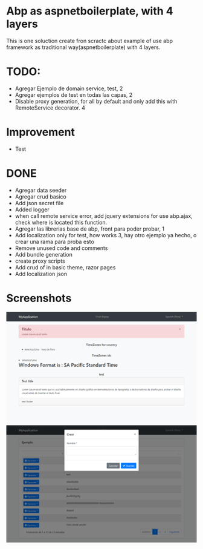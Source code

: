 # Abp as aspnetboilerplate, with 4 layers
This is one soluction create fron scractc about example of use abp framework as traditional way(aspnetboilerplate) with 4 layers.

# TODO:
- Agregar Ejemplo de domain service, test, 2
- Agregar ejemplos de test en todas las capas, 2
- Disable proxy generation, for all by default and only add this with RemoteService decorator. 4

# Improvement
- Test

# DONE
- Agregar data seeder
- Agregar crud basico
- Add json secret file
- Added logger
- when call remote service error, add jquery extensions for use abp.ajax, check where is located this function.
- Agregar las librerias base de abp, front para poder probar, 1
- Add localization only for test, how works                 3, hay otro ejemplo ya hecho, o crear una rama para proba esto
- Remove unused code and comments
- Add bundle generation
- create proxy scripts
- Add crud of in basic theme, razor pages
- Add localization json

# Screenshots

![alt](/images/screencapture-localhost-5001-2022-11-16-19_54_57.png)
![alt](/images/screencapture-localhost-5001-Crud-2022-11-16-19_55_14.png)